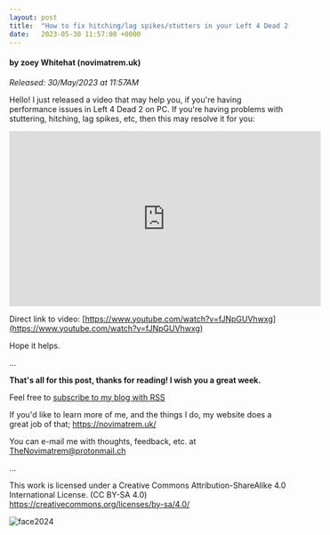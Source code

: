 ```yaml
---
layout: post
title:  "How to fix hitching/lag spikes/stutters in your Left 4 Dead 2, probably"
date:   2023-05-30 11:57:00 +0000
---
```

#### by zoey Whitehat (novimatrem.uk)
*Released: 30/May/2023 at 11:57AM*

Hello!
I just released a video that may help you, if you're having performance issues in Left 4 Dead 2 on PC.
If you're having problems with stuttering, hitching, lag spikes, etc, then this may resolve it for you:

<iframe allowfullscreen="0" width="560" height="315" src="https://www.youtube.com/embed/fJNpGUVhwxg?fs=0" title="YouTube video player" frameborder="0" allow="accelerometer; autoplay; clipboard-write; encrypted-media; gyroscope; picture-in-picture" donotallowfullscreen></iframe>

Direct link to video: [https://www.youtube.com/watch?v=fJNpGUVhwxg](https://www.youtube.com/watch?v=fJNpGUVhwxg)

Hope it helps.

...

**That's all for this post, thanks for reading! I wish you a great week.**

Feel free to <a href="https://novimatrem.gitlab.io/blog/feed.xml" style="#008148" target="_blank">subscribe to my blog with RSS</a>

If you'd like to learn more of me, and the things I do, my website does a great job of that; <a href="https://novimatrem.uk/" style="#008148" target="_blank">https://novimatrem.uk/</a>

You can e-mail me with thoughts, feedback, etc. at [TheNovimatrem@protonmail.ch](mailto:TheNovimatrem@protonmail.ch)

...

This work is licensed under a Creative Commons Attribution-ShareAlike 4.0 International License. (CC BY-SA 4.0)
<a href="https://creativecommons.org/licenses/by-sa/4.0/" target="_blank">https://creativecommons.org/licenses/by-sa/4.0/</a>

![face2024](https://gitlab.com/Novimatrem/blog/-/raw/master/face2024.png)
